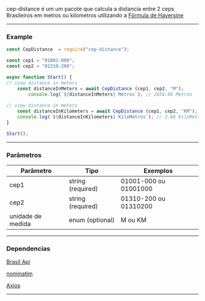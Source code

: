 cep-distance é um um pacote que calcula a distancia entre 2 ceps Brasileiros em metros ou kilometros utilizando a [Fórmula de Haversine](https://en.wikipedia.org/wiki/Haversine_formula)

---

### **Example**

```jsx
const CepDistance  = require("cep-distance");

const cep1 = "01001-000";
const cep2 = "01310-200";

async function Start() {
// view distance in meters
	const distanceInMeters = await CepDistance (cep1, cep2, "M");
		console.log(`${distanceInMeters} Metros`); // 2658.06 Metros
		
// view distance in meters	
	const distanceInKilometers = await CepDistance (cep1, cep2, "KM");
	console.log(`${distanceInKilometers} KiloMetros`); // 2.66 KiloMetros
}

Start();
```

---

### Parâmetros

| Parâmetro | Tipo | Exemplos |
| --- | --- | --- |
| cep1 | string (required) | 01001-000 ou 01001000 |
| cep2 | string (required) | 01310-200 ou 01310200 |
| unidade de medida | enum (optional) | M ou KM |

---

### Dependencias

[Brasil Api](https://brasilapi.com.br/)

[nominatim](https://nominatim.openstreetmap.org/)

[Axios](https://www.npmjs.com/package/axios)

---